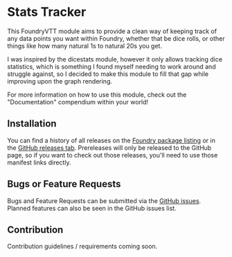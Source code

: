 # Stats Tracker
This FoundryVTT module aims to provide a clean way of keeping track of any data
points you want within Foundry, whether that be dice rolls, or other things like
how many natural 1s to natural 20s you get.

I was inspired by the dicestats module, however it only allows tracking dice
statistics, which is something I found myself needing to work around and struggle
against, so I decided to make this module to fill that gap while improving upon
the graph rendering.

For more information on how to use this module, check out the "Documentation"
compendium within your world!

## Installation
You can find a history of all releases on the [Foundry package listing](https://foundryvtt.com/packages/stat-tracker)
or in the [GitHub releases tab](https://github.com/Oliver-Akins/Foundry-Stat-Tracker/releases).
Prereleases will only be released to the GitHub page, so if you want to check
out those releases, you'll need to use those manifest links directly.

## Bugs or Feature Requests
Bugs and Feature Requests can be submitted via the [GitHub issues](https://github.com/Oliver-Akins/Foundry-Stat-Tracker/issues/new/choose).
Planned features can also be seen in the GitHub issues list.

## Contribution
Contribution guidelines / requirements coming soon.
